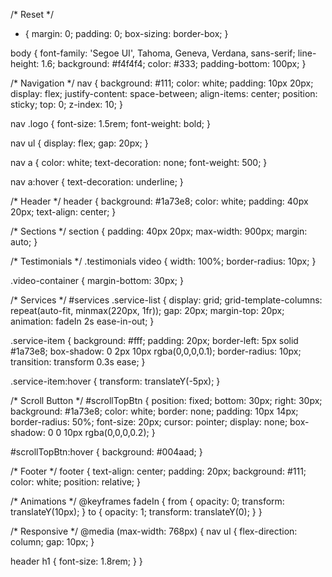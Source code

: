 /* Reset */
* {
  margin: 0;
  padding: 0;
  box-sizing: border-box;
}

body {
  font-family: 'Segoe UI', Tahoma, Geneva, Verdana, sans-serif;
  line-height: 1.6;
  background: #f4f4f4;
  color: #333;
  padding-bottom: 100px;
}

/* Navigation */
nav {
  background: #111;
  color: white;
  padding: 10px 20px;
  display: flex;
  justify-content: space-between;
  align-items: center;
  position: sticky;
  top: 0;
  z-index: 10;
}

nav .logo {
  font-size: 1.5rem;
  font-weight: bold;
}

nav ul {
  display: flex;
  gap: 20px;
}

nav a {
  color: white;
  text-decoration: none;
  font-weight: 500;
}

nav a:hover {
  text-decoration: underline;
}

/* Header */
header {
  background: #1a73e8;
  color: white;
  padding: 40px 20px;
  text-align: center;
}

/* Sections */
section {
  padding: 40px 20px;
  max-width: 900px;
  margin: auto;
}

/* Testimonials */
.testimonials video {
  width: 100%;
  border-radius: 10px;
}

.video-container {
  margin-bottom: 30px;
}

/* Services */
#services .service-list {
  display: grid;
  grid-template-columns: repeat(auto-fit, minmax(220px, 1fr));
  gap: 20px;
  margin-top: 20px;
  animation: fadeIn 2s ease-in-out;
}

.service-item {
  background: #fff;
  padding: 20px;
  border-left: 5px solid #1a73e8;
  box-shadow: 0 2px 10px rgba(0,0,0,0.1);
  border-radius: 10px;
  transition: transform 0.3s ease;
}

.service-item:hover {
  transform: translateY(-5px);
}

/* Scroll Button */
#scrollTopBtn {
  position: fixed;
  bottom: 30px;
  right: 30px;
  background: #1a73e8;
  color: white;
  border: none;
  padding: 10px 14px;
  border-radius: 50%;
  font-size: 20px;
  cursor: pointer;
  display: none;
  box-shadow: 0 0 10px rgba(0,0,0,0.2);
}

#scrollTopBtn:hover {
  background: #004aad;
}

/* Footer */
footer {
  text-align: center;
  padding: 20px;
  background: #111;
  color: white;
  position: relative;
}

/* Animations */
@keyframes fadeIn {
  from {
    opacity: 0;
    transform: translateY(10px);
  }
  to {
    opacity: 1;
    transform: translateY(0);
  }
}

/* Responsive */
@media (max-width: 768px) {
  nav ul {
    flex-direction: column;
    gap: 10px;
  }

  header h1 {
    font-size: 1.8rem;
  }
}
